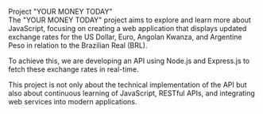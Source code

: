 Project "YOUR MONEY TODAY"
<br>
The "YOUR MONEY TODAY" project aims to explore and learn more about JavaScript, focusing on creating a web application that displays updated exchange rates for the US Dollar, Euro, Angolan Kwanza, and Argentine Peso in relation to the Brazilian Real (BRL).

To achieve this, we are developing an API using Node.js and Express.js to fetch these exchange rates in real-time.

This project is not only about the technical implementation of the API but also about continuous learning of JavaScript, RESTful APIs, and integrating web services into modern applications.



